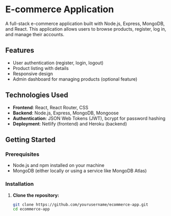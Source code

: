 # E-commerce Application

A full-stack e-commerce application built with Node.js, Express, MongoDB, and React. This application allows users to browse products, register, log in, and manage their accounts.

## Features

- User authentication (register, login, logout)
- Product listing with details
- Responsive design
- Admin dashboard for managing products (optional feature)

## Technologies Used

- **Frontend**: React, React Router, CSS
- **Backend**: Node.js, Express, MongoDB, Mongoose
- **Authentication**: JSON Web Tokens (JWT), bcrypt for password hashing
- **Deployment**: Netlify (frontend) and Heroku (backend)

## Getting Started

### Prerequisites

- Node.js and npm installed on your machine
- MongoDB (either locally or using a service like MongoDB Atlas)

### Installation

1. **Clone the repository:**

   ```bash
   git clone https://github.com/yourusername/ecommerce-app.git
   cd ecommerce-app
